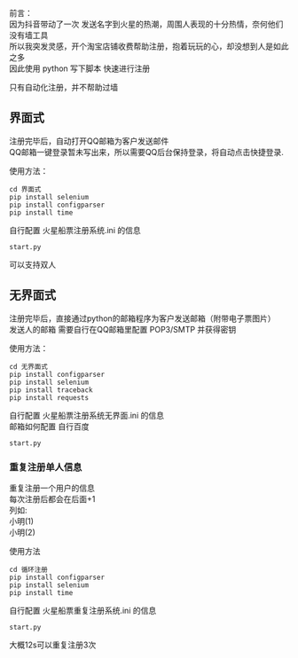 前言：           
因为抖音带动了一次 发送名字到火星的热潮，周围人表现的十分热情，奈何他们没有墙工具  
所以我突发灵感，开个淘宝店铺收费帮助注册，抱着玩玩的心，却没想到人是如此之多  
因此使用 python 写下脚本 快速进行注册 

只有自动化注册，并不帮助过墙  

## 界面式

注册完毕后，自动打开QQ邮箱为客户发送邮件    
QQ邮箱一键登录暂未写出来，所以需要QQ后台保持登录，将自动点击快捷登录.

使用方法：
```
cd 界面式
pip install selenium
pip install configparser
pip install time
```
自行配置 火星船票注册系统.ini 的信息
```
start.py
```
可以支持双人

## 无界面式

注册完毕后，直接通过python的邮箱程序为客户发送邮箱（附带电子票图片）  
发送人的邮箱 需要自行在QQ邮箱里配置 POP3/SMTP 并获得密钥   

使用方法：
```
cd 无界面式
pip install configparser
pip install selenium
pip install traceback
pip install requests
```
自行配置 火星船票注册系统无界面.ini 的信息  
邮箱如何配置 自行百度  
```
start.py
```

### 重复注册单人信息

重复注册一个用户的信息  
每次注册后都会在后面+1  
列如:  
小明(1)  
小明(2)  

使用方法
```
cd 循环注册
pip install configparser
pip install selenium
pip install time
```
自行配置 火星船票重复注册系统.ini 的信息
```
start.py
```
大概12s可以重复注册3次
